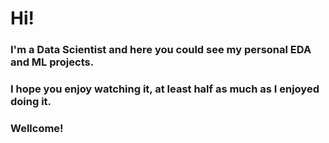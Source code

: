 # Hi!

### I'm a Data Scientist and here you could see my personal EDA and ML projects.

### I hope you enjoy watching it, at least half as much as I enjoyed doing it.

### Wellcome!


